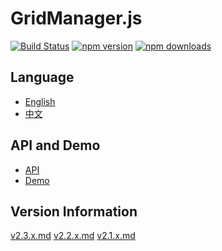 # GridManager.js

[![Build Status](https://travis-ci.org/baukh789/GridManager.svg?branch=master&style=flat-square)](https://travis-ci.org/baukh789/GridManager)
[![npm version](https://img.shields.io/npm/v/GridManager.svg?style=flat-square)](https://www.npmjs.com/package/GridManager)
[![npm downloads](https://img.shields.io/npm/dt/GridManager.svg?style=flat-square)](https://www.npmjs.com/package/GridManager)

## Language
- [English](./README-EN.md)
- [中文](./README-CN.md)

## API and Demo
- [API](http://www.lovejavascript.com/#!plugIn/GridManager/index.html)
- [Demo](http://www.lovejavascript.com/node_modules/GridManager/demo/index.html)

## Version Information
[v2.3.x.md](/version/v2.3.x.md)
[v2.2.x.md](/version/v2.2.x.md)
[v2.1.x.md](/version/v2.1.x.md)


